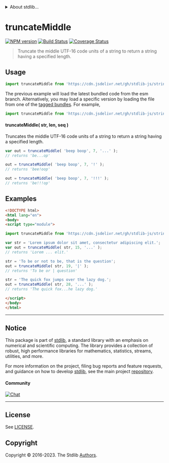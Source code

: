 <!--

@license Apache-2.0

Copyright (c) 2023 The Stdlib Authors.

Licensed under the Apache License, Version 2.0 (the "License");
you may not use this file except in compliance with the License.
You may obtain a copy of the License at

   http://www.apache.org/licenses/LICENSE-2.0

Unless required by applicable law or agreed to in writing, software
distributed under the License is distributed on an "AS IS" BASIS,
WITHOUT WARRANTIES OR CONDITIONS OF ANY KIND, either express or implied.
See the License for the specific language governing permissions and
limitations under the License.

-->


<details>
  <summary>
    About stdlib...
  </summary>
  <p>We believe in a future in which the web is a preferred environment for numerical computation. To help realize this future, we've built stdlib. stdlib is a standard library, with an emphasis on numerical and scientific computation, written in JavaScript (and C) for execution in browsers and in Node.js.</p>
  <p>The library is fully decomposable, being architected in such a way that you can swap out and mix and match APIs and functionality to cater to your exact preferences and use cases.</p>
  <p>When you use stdlib, you can be absolutely certain that you are using the most thorough, rigorous, well-written, studied, documented, tested, measured, and high-quality code out there.</p>
  <p>To join us in bringing numerical computing to the web, get started by checking us out on <a href="https://github.com/stdlib-js/stdlib">GitHub</a>, and please consider <a href="https://opencollective.com/stdlib">financially supporting stdlib</a>. We greatly appreciate your continued support!</p>
</details>

# truncateMiddle

[![NPM version][npm-image]][npm-url] [![Build Status][test-image]][test-url] [![Coverage Status][coverage-image]][coverage-url] <!-- [![dependencies][dependencies-image]][dependencies-url] -->

> Truncate the middle UTF-16 code units of a string to return a string having a specified length.



<section class="usage">

## Usage

```javascript
import truncateMiddle from 'https://cdn.jsdelivr.net/gh/stdlib-js/string-base-truncate-middle@esm/index.mjs';
```
The previous example will load the latest bundled code from the esm branch. Alternatively, you may load a specific version by loading the file from one of the [tagged bundles](https://github.com/stdlib-js/string-base-truncate-middle/tags). For example,

```javascript
import truncateMiddle from 'https://cdn.jsdelivr.net/gh/stdlib-js/string-base-truncate-middle@v0.1.0-esm/index.mjs';
```

#### truncateMiddle( str, len, seq )

Truncates the middle UTF-16 code units of a string to return a string having a specified length.

```javascript
var out = truncateMiddle( 'beep boop', 7, '...' );
// returns 'be...op'

out = truncateMiddle( 'beep boop', 7, '!' );
// returns 'bee!oop'

out = truncateMiddle( 'beep boop', 7, '!!!' );
// returns 'be!!!op'
```

</section>

<!-- /.usage -->

<section class="examples">

## Examples

<!-- eslint no-undef: "error" -->

```html
<!DOCTYPE html>
<html lang="en">
<body>
<script type="module">

import truncateMiddle from 'https://cdn.jsdelivr.net/gh/stdlib-js/string-base-truncate-middle@esm/index.mjs';

var str = 'Lorem ipsum dolor sit amet, consectetur adipiscing elit.';
var out = truncateMiddle( str, 15, '...' );
// returns 'Lorem ... elit.'

str = 'To be or not to be, that is the question';
out = truncateMiddle( str, 19, '|' );
// returns 'To be or | question'

str = 'The quick fox jumps over the lazy dog.';
out = truncateMiddle( str, 28, '...' );
// returns 'The quick fox...he lazy dog.'

</script>
</body>
</html>
```

</section>

<!-- /.examples -->

<!-- Section for related `stdlib` packages. Do not manually edit this section, as it is automatically populated. -->

<section class="related">

</section>

<!-- /.related -->

<!-- Section for all links. Make sure to keep an empty line after the `section` element and another before the `/section` close. -->


<section class="main-repo" >

* * *

## Notice

This package is part of [stdlib][stdlib], a standard library with an emphasis on numerical and scientific computing. The library provides a collection of robust, high performance libraries for mathematics, statistics, streams, utilities, and more.

For more information on the project, filing bug reports and feature requests, and guidance on how to develop [stdlib][stdlib], see the main project [repository][stdlib].

#### Community

[![Chat][chat-image]][chat-url]

---

## License

See [LICENSE][stdlib-license].


## Copyright

Copyright &copy; 2016-2023. The Stdlib [Authors][stdlib-authors].

</section>

<!-- /.stdlib -->

<!-- Section for all links. Make sure to keep an empty line after the `section` element and another before the `/section` close. -->

<section class="links">

[npm-image]: http://img.shields.io/npm/v/@stdlib/string-base-truncate-middle.svg
[npm-url]: https://npmjs.org/package/@stdlib/string-base-truncate-middle

[test-image]: https://github.com/stdlib-js/string-base-truncate-middle/actions/workflows/test.yml/badge.svg?branch=v0.1.0
[test-url]: https://github.com/stdlib-js/string-base-truncate-middle/actions/workflows/test.yml?query=branch:v0.1.0

[coverage-image]: https://img.shields.io/codecov/c/github/stdlib-js/string-base-truncate-middle/main.svg
[coverage-url]: https://codecov.io/github/stdlib-js/string-base-truncate-middle?branch=main

<!--

[dependencies-image]: https://img.shields.io/david/stdlib-js/string-base-truncate-middle.svg
[dependencies-url]: https://david-dm.org/stdlib-js/string-base-truncate-middle/main

-->

[chat-image]: https://img.shields.io/gitter/room/stdlib-js/stdlib.svg
[chat-url]: https://app.gitter.im/#/room/#stdlib-js_stdlib:gitter.im

[stdlib]: https://github.com/stdlib-js/stdlib

[stdlib-authors]: https://github.com/stdlib-js/stdlib/graphs/contributors

[umd]: https://github.com/umdjs/umd
[es-module]: https://developer.mozilla.org/en-US/docs/Web/JavaScript/Guide/Modules

[deno-url]: https://github.com/stdlib-js/string-base-truncate-middle/tree/deno
[umd-url]: https://github.com/stdlib-js/string-base-truncate-middle/tree/umd
[esm-url]: https://github.com/stdlib-js/string-base-truncate-middle/tree/esm
[branches-url]: https://github.com/stdlib-js/string-base-truncate-middle/blob/main/branches.md

[stdlib-license]: https://raw.githubusercontent.com/stdlib-js/string-base-truncate-middle/main/LICENSE

</section>

<!-- /.links -->
